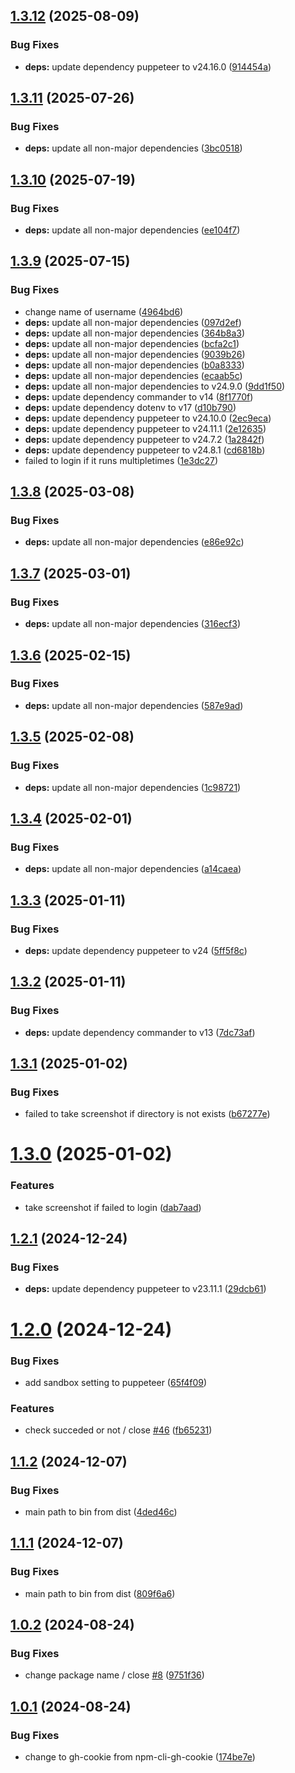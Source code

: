 ## [1.3.12](https://github.com/HiromiShikata/npm-cli-gh-cookie/compare/v1.3.11...v1.3.12) (2025-08-09)


### Bug Fixes

* **deps:** update dependency puppeteer to v24.16.0 ([914454a](https://github.com/HiromiShikata/npm-cli-gh-cookie/commit/914454af0c24c190490e056b5650572d8fc1a292))

## [1.3.11](https://github.com/HiromiShikata/npm-cli-gh-cookie/compare/v1.3.10...v1.3.11) (2025-07-26)


### Bug Fixes

* **deps:** update all non-major dependencies ([3bc0518](https://github.com/HiromiShikata/npm-cli-gh-cookie/commit/3bc0518cf86b2943814a1b8a7026ea4b9047e2f8))

## [1.3.10](https://github.com/HiromiShikata/npm-cli-gh-cookie/compare/v1.3.9...v1.3.10) (2025-07-19)


### Bug Fixes

* **deps:** update all non-major dependencies ([ee104f7](https://github.com/HiromiShikata/npm-cli-gh-cookie/commit/ee104f72619a218a3f577bcf539a23535f11b2f3))

## [1.3.9](https://github.com/HiromiShikata/npm-cli-gh-cookie/compare/v1.3.8...v1.3.9) (2025-07-15)


### Bug Fixes

* change name of username ([4964bd6](https://github.com/HiromiShikata/npm-cli-gh-cookie/commit/4964bd6ef5d305c618fc4f49aef62b0b12ef97f5))
* **deps:** update all non-major dependencies ([097d2ef](https://github.com/HiromiShikata/npm-cli-gh-cookie/commit/097d2ef757853f87d55521704b0878852db7d9dd))
* **deps:** update all non-major dependencies ([364b8a3](https://github.com/HiromiShikata/npm-cli-gh-cookie/commit/364b8a38ed0ffae7c2ce1d7a076b195d41062468))
* **deps:** update all non-major dependencies ([bcfa2c1](https://github.com/HiromiShikata/npm-cli-gh-cookie/commit/bcfa2c18fd3efaba26b56894672374e14adb1f05))
* **deps:** update all non-major dependencies ([9039b26](https://github.com/HiromiShikata/npm-cli-gh-cookie/commit/9039b269fababcd5bd359c475e1b52a7d0eb622b))
* **deps:** update all non-major dependencies ([b0a8333](https://github.com/HiromiShikata/npm-cli-gh-cookie/commit/b0a833324acae57b0f48acb31b8ff69fa64a6435))
* **deps:** update all non-major dependencies ([ecaab5c](https://github.com/HiromiShikata/npm-cli-gh-cookie/commit/ecaab5cf19a964e7b45256408a7a38cb5e25202e))
* **deps:** update all non-major dependencies to v24.9.0 ([9dd1f50](https://github.com/HiromiShikata/npm-cli-gh-cookie/commit/9dd1f50613f891683fafee2842b88f8fa77556b5))
* **deps:** update dependency commander to v14 ([8f1770f](https://github.com/HiromiShikata/npm-cli-gh-cookie/commit/8f1770f95dacfa2b1c174528f6995cd7bfb7cb57))
* **deps:** update dependency dotenv to v17 ([d10b790](https://github.com/HiromiShikata/npm-cli-gh-cookie/commit/d10b79072f7149bcaeab1de1d6b32764e54c9338))
* **deps:** update dependency puppeteer to v24.10.0 ([2ec9eca](https://github.com/HiromiShikata/npm-cli-gh-cookie/commit/2ec9ecad1ad24fdb5d20f6a45892fa21770c0d47))
* **deps:** update dependency puppeteer to v24.11.1 ([2e12635](https://github.com/HiromiShikata/npm-cli-gh-cookie/commit/2e126355b826a6ede0d144f2a1c94a02bb367c25))
* **deps:** update dependency puppeteer to v24.7.2 ([1a2842f](https://github.com/HiromiShikata/npm-cli-gh-cookie/commit/1a2842fbcfe5734a52dfbd86743f3f1f4a8f7c95))
* **deps:** update dependency puppeteer to v24.8.1 ([cd6818b](https://github.com/HiromiShikata/npm-cli-gh-cookie/commit/cd6818b749f52eb02df2076f4f008b4985147274))
* failed to login if it runs multipletimes ([1e3dc27](https://github.com/HiromiShikata/npm-cli-gh-cookie/commit/1e3dc278172206ccf3280d4b68be9caff08af634))

## [1.3.8](https://github.com/HiromiShikata/npm-cli-gh-cookie/compare/v1.3.7...v1.3.8) (2025-03-08)


### Bug Fixes

* **deps:** update all non-major dependencies ([e86e92c](https://github.com/HiromiShikata/npm-cli-gh-cookie/commit/e86e92c739dfd024a70172deddc54d0e83be3d99))

## [1.3.7](https://github.com/HiromiShikata/npm-cli-gh-cookie/compare/v1.3.6...v1.3.7) (2025-03-01)


### Bug Fixes

* **deps:** update all non-major dependencies ([316ecf3](https://github.com/HiromiShikata/npm-cli-gh-cookie/commit/316ecf35e9b40ac8d9ffaeafbe9ec49ae532ffae))

## [1.3.6](https://github.com/HiromiShikata/npm-cli-gh-cookie/compare/v1.3.5...v1.3.6) (2025-02-15)


### Bug Fixes

* **deps:** update all non-major dependencies ([587e9ad](https://github.com/HiromiShikata/npm-cli-gh-cookie/commit/587e9ad852b9202703078b2676ac9ea5b51fe9a9))

## [1.3.5](https://github.com/HiromiShikata/npm-cli-gh-cookie/compare/v1.3.4...v1.3.5) (2025-02-08)


### Bug Fixes

* **deps:** update all non-major dependencies ([1c98721](https://github.com/HiromiShikata/npm-cli-gh-cookie/commit/1c98721eaccfebaf1f49e41aaecace3f61de0c3c))

## [1.3.4](https://github.com/HiromiShikata/npm-cli-gh-cookie/compare/v1.3.3...v1.3.4) (2025-02-01)


### Bug Fixes

* **deps:** update all non-major dependencies ([a14caea](https://github.com/HiromiShikata/npm-cli-gh-cookie/commit/a14caea37dd0609e867bd83700222fa41e45a023))

## [1.3.3](https://github.com/HiromiShikata/npm-cli-gh-cookie/compare/v1.3.2...v1.3.3) (2025-01-11)


### Bug Fixes

* **deps:** update dependency puppeteer to v24 ([5ff5f8c](https://github.com/HiromiShikata/npm-cli-gh-cookie/commit/5ff5f8cfa9faa4b22da075507e1f45b691025287))

## [1.3.2](https://github.com/HiromiShikata/npm-cli-gh-cookie/compare/v1.3.1...v1.3.2) (2025-01-11)


### Bug Fixes

* **deps:** update dependency commander to v13 ([7dc73af](https://github.com/HiromiShikata/npm-cli-gh-cookie/commit/7dc73af77c6794677f9bdf099e01f0038de59475))

## [1.3.1](https://github.com/HiromiShikata/npm-cli-gh-cookie/compare/v1.3.0...v1.3.1) (2025-01-02)


### Bug Fixes

* failed to take screenshot if directory is not exists ([b67277e](https://github.com/HiromiShikata/npm-cli-gh-cookie/commit/b67277e3854c4166a25f5954668fc9cb0ddee09b))

# [1.3.0](https://github.com/HiromiShikata/npm-cli-gh-cookie/compare/v1.2.1...v1.3.0) (2025-01-02)


### Features

* take screenshot if failed to login ([dab7aad](https://github.com/HiromiShikata/npm-cli-gh-cookie/commit/dab7aadc652cfe8bb134442e0d1638c363c7cd64))

## [1.2.1](https://github.com/HiromiShikata/npm-cli-gh-cookie/compare/v1.2.0...v1.2.1) (2024-12-24)


### Bug Fixes

* **deps:** update dependency puppeteer to v23.11.1 ([29dcb61](https://github.com/HiromiShikata/npm-cli-gh-cookie/commit/29dcb616e710261dbb79b724a5315ff44aaeca4c))

# [1.2.0](https://github.com/HiromiShikata/npm-cli-gh-cookie/compare/v1.1.3...v1.2.0) (2024-12-24)


### Bug Fixes

* add sandbox setting to puppeteer ([65f4f09](https://github.com/HiromiShikata/npm-cli-gh-cookie/commit/65f4f097f69fec41620431bfd3b087e4d8c98de5))


### Features

* check succeded or not / close [#46](https://github.com/HiromiShikata/npm-cli-gh-cookie/issues/46) ([fb65231](https://github.com/HiromiShikata/npm-cli-gh-cookie/commit/fb65231a2743f04ba58bfab0791996c7435ef31a))

## [1.1.2](https://github.com/HiromiShikata/npm-cli-gh-cookie/compare/v1.1.1...v1.1.2) (2024-12-07)


### Bug Fixes

* main path to bin from dist ([4ded46c](https://github.com/HiromiShikata/npm-cli-gh-cookie/commit/4ded46c537a9a39830eb71516389fe8e4fc17f3d))

## [1.1.1](https://github.com/HiromiShikata/npm-cli-gh-cookie/compare/v1.1.0...v1.1.1) (2024-12-07)


### Bug Fixes

* main path to bin from dist ([809f6a6](https://github.com/HiromiShikata/npm-cli-gh-cookie/commit/809f6a6e13538e0802c99370787b29d6fbc1c18b))

## [1.0.2](https://github.com/HiromiShikata/npm-cli-gh-cookie/compare/v1.0.1...v1.0.2) (2024-08-24)


### Bug Fixes

* change package name / close [#8](https://github.com/HiromiShikata/npm-cli-gh-cookie/issues/8) ([9751f36](https://github.com/HiromiShikata/npm-cli-gh-cookie/commit/9751f36d59b61e69caef760d9796ea3e035d7fe3))

## [1.0.1](https://github.com/HiromiShikata/npm-cli-gh-cookie/compare/v1.0.0...v1.0.1) (2024-08-24)


### Bug Fixes

* change to gh-cookie from npm-cli-gh-cookie ([174be7e](https://github.com/HiromiShikata/npm-cli-gh-cookie/commit/174be7ec2dc729a0fdb54db95d59e2f05da71b0b))
